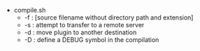 * compile.sh 
  * -f : [source filename without directory path and extension]  
  * -s : attempt to transfer to a remote server  
  * -d : move plugin to another destination  
  * -D : define a DEBUG symbol in the compilation  
